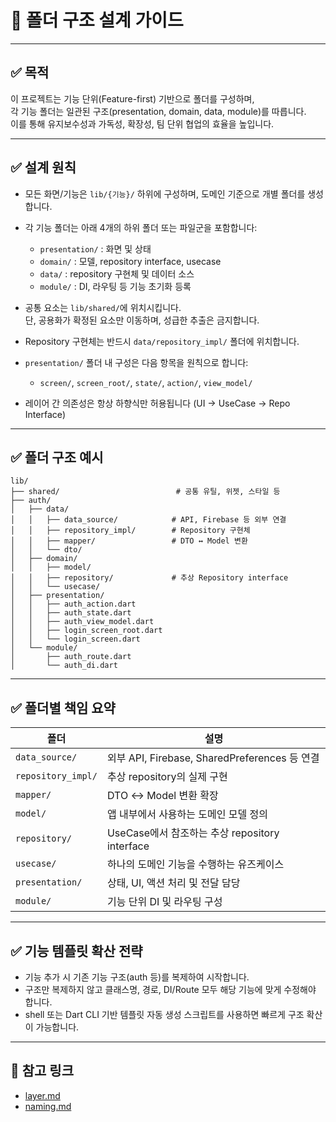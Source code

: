 # 📁 폴더 구조 설계 가이드

---

## ✅ 목적

이 프로젝트는 기능 단위(Feature-first) 기반으로 폴더를 구성하며,  
각 기능 폴더는 일관된 구조(presentation, domain, data, module)를 따릅니다.  
이를 통해 유지보수성과 가독성, 확장성, 팀 단위 협업의 효율을 높입니다.

---

## ✅ 설계 원칙

- 모든 화면/기능은 `lib/{기능}/` 하위에 구성하며, 도메인 기준으로 개별 폴더를 생성합니다.
- 각 기능 폴더는 아래 4개의 하위 폴더 또는 파일군을 포함합니다:
    - `presentation/` : 화면 및 상태
    - `domain/` : 모델, repository interface, usecase
    - `data/` : repository 구현체 및 데이터 소스
    - `module/` : DI, 라우팅 등 기능 초기화 등록

- 공통 요소는 `lib/shared/`에 위치시킵니다.  
  단, 공용화가 확정된 요소만 이동하며, 성급한 추출은 금지합니다.
- Repository 구현체는 반드시 `data/repository_impl/` 폴더에 위치합니다.
- `presentation/` 폴더 내 구성은 다음 항목을 원칙으로 합니다:
    - `screen/`, `screen_root/`, `state/`, `action/`, `view_model/`
- 레이어 간 의존성은 항상 하향식만 허용됩니다 (UI → UseCase → Repo Interface)

---

## ✅ 폴더 구조 예시

```
lib/
├── shared/                          # 공통 유틸, 위젯, 스타일 등
├── auth/
│   ├── data/
│   │   ├── data_source/            # API, Firebase 등 외부 연결
│   │   ├── repository_impl/        # Repository 구현체
│   │   ├── mapper/                 # DTO ↔ Model 변환
│   │   └── dto/
│   ├── domain/
│   │   ├── model/
│   │   ├── repository/             # 추상 Repository interface
│   │   └── usecase/
│   ├── presentation/
│   │   ├── auth_action.dart
│   │   ├── auth_state.dart
│   │   ├── auth_view_model.dart
│   │   ├── login_screen_root.dart
│   │   └── login_screen.dart
│   └── module/
│       ├── auth_route.dart
│       └── auth_di.dart
```

---

## ✅ 폴더별 책임 요약

| 폴더                  | 설명                                           |
|-----------------------|------------------------------------------------|
| `data_source/`        | 외부 API, Firebase, SharedPreferences 등 연결 |
| `repository_impl/`    | 추상 repository의 실제 구현                   |
| `mapper/`             | DTO ↔ Model 변환 확장                         |
| `model/`              | 앱 내부에서 사용하는 도메인 모델 정의         |
| `repository/`         | UseCase에서 참조하는 추상 repository interface |
| `usecase/`            | 하나의 도메인 기능을 수행하는 유즈케이스      |
| `presentation/`       | 상태, UI, 액션 처리 및 전달 담당               |
| `module/`             | 기능 단위 DI 및 라우팅 구성                    |

---

## ✅ 기능 템플릿 확산 전략

- 기능 추가 시 기존 기능 구조(auth 등)를 복제하여 시작합니다.
- 구조만 복제하지 않고 클래스명, 경로, DI/Route 모두 해당 기능에 맞게 수정해야 합니다.
- shell 또는 Dart CLI 기반 템플릿 자동 생성 스크립트를 사용하면 빠르게 구조 확산이 가능합니다.

---

## 🔁 참고 링크

- [layer.md](layer.md)
- [naming.md](naming.md)